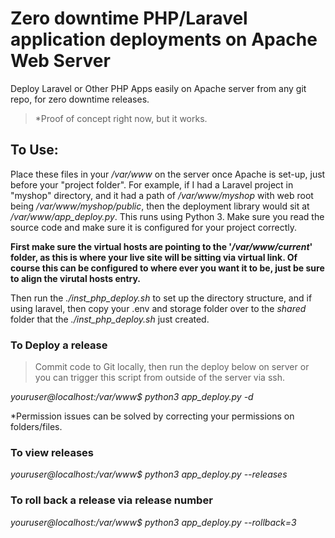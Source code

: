 # Zero downtime PHP/Laravel application deployments on Apache Web Server
Deploy Laravel or Other PHP Apps easily on Apache server from any git repo, for zero downtime releases. 
> *Proof of concept right now, but it works.

## To Use:
Place these files in your */var/www* on the server once Apache is set-up, just before your "project folder". For example, if I had a Laravel project in "myshop" directory, and it had a path of */var/www/myshop* with web root being */var/www/myshop/public*, then the deployment library would sit at */var/www/app_deploy.py*. This runs using Python 3.  Make sure you read the source code and make sure it is configured for your project correctly.

**First make sure the virtual hosts are pointing to the '*/var/www/current*' folder, as this is where your live site will be sitting via virtual link. Of course this can be configured to where ever you want it to be, just be sure to align the virutal hosts entry.**

Then run the *./inst_php_deploy.sh* to set up the directory structure, and if using laravel, then copy your .env and storage folder over to the *shared* folder that the *./inst_php_deploy.sh* just created.

### To Deploy a release
> Commit code to Git locally, then run the deploy below on server or you can trigger this script from outside of the server via ssh.

*youruser@localhost:/var/www$ python3 app_deploy.py -d*

*Permission issues can be solved by correcting your permissions on folders/files.

### To view releases

*youruser@localhost:/var/www$ python3 app_deploy.py --releases*

### To roll back a release via release number

*youruser@localhost:/var/www$ python3 app_deploy.py --rollback=3*

